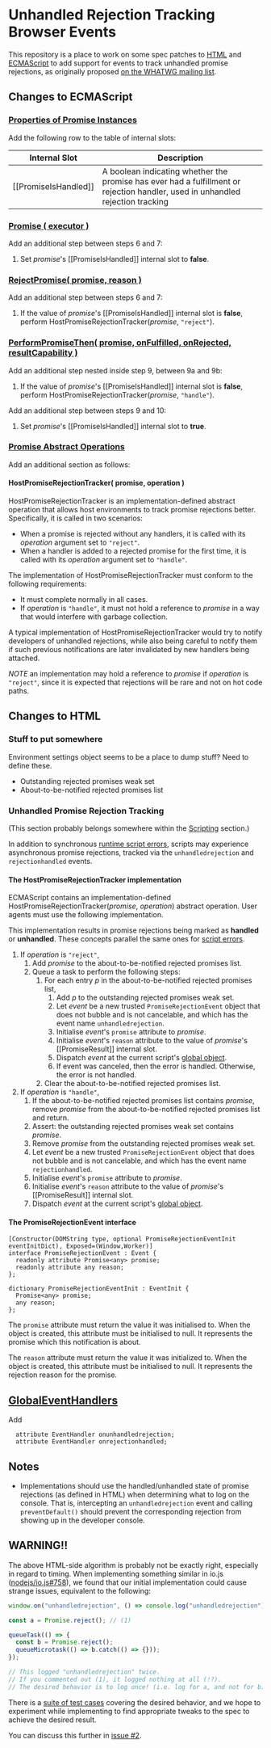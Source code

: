 # Unhandled Rejection Tracking Browser Events

This repository is a place to work on some spec patches to [HTML](http://html.spec.whatwg.org/multipage/) and [ECMAScript](http://people.mozilla.org/~jorendorff/es6-draft.html) to add support for events to track unhandled promise rejections, as originally proposed [on the WHATWG mailing list](http://lists.w3.org/Archives/Public/public-whatwg-archive/2014Sep/0024.html).

## Changes to ECMAScript

### [Properties of Promise Instances](https://people.mozilla.org/~jorendorff/es6-draft.html#sec-properties-of-promise-instances)

Add the following row to the table of internal slots:

Internal Slot        | Description
---------------------|-------------
[[PromiseIsHandled]] | A boolean indicating whether the promise has ever had a fulfillment or rejection handler, used in unhandled rejection tracking

### [Promise ( executor )](https://people.mozilla.org/~jorendorff/es6-draft.html#sec-promise-executor)

Add an additional step between steps 6 and 7:

1. Set _promise_'s [[PromiseIsHandled]] internal slot to **false**.

### [RejectPromise( promise, reason )](https://people.mozilla.org/~jorendorff/es6-draft.html#sec-rejectpromise)

Add an additional step between steps 6 and 7:

1. If the value of _promise_'s [[PromiseIsHandled]] internal slot is **false**, perform HostPromiseRejectionTracker(_promise_, `"reject"`).

### [PerformPromiseThen( promise, onFulfilled, onRejected, resultCapability )](https://people.mozilla.org/~jorendorff/es6-draft.html#sec-performpromisethen)

Add an additional step nested inside step 9, between 9a and 9b:

1. If the value of _promise_'s [[PromiseIsHandled]] internal slot is **false**, perform HostPromiseRejectionTracker(_promise_, `"handle"`).

Add an additional step between steps 9 and 10:

1. Set _promise_'s [[PromiseIsHandled]] internal slot to **true**.

### [Promise Abstract Operations](https://people.mozilla.org/~jorendorff/es6-draft.html#sec-promise-abstract-operations)

Add an additional section as follows:

#### HostPromiseRejectionTracker( promise, operation )

HostPromiseRejectionTracker is an implementation-defined abstract operation that allows host environments to track promise rejections better. Specifically, it is called in two scenarios:

- When a promise is rejected without any handlers, it is called with its _operation_ argument set to `"reject"`.
- When a handler is added to a rejected promise for the first time, it is called with its _operation_ argument set to `"handle"`.

The implementation of HostPromiseRejectionTracker must conform to the following requirements:

- It must complete normally in all cases.
- If _operation_ is `"handle"`, it must not hold a reference to _promise_ in a way that would interfere with garbage collection.

A typical implementation of HostPromiseRejectionTracker would try to notify developers of unhandled rejections, while also being careful to notify them if such previous notifications are later invalidated by new handlers being attached.

_NOTE_ an implementation may hold a reference to _promise_ if _operation_ is `"reject"`, since it is expected that rejections will be rare and not on hot code paths.

## Changes to HTML

### Stuff to put somewhere

Environment settings object seems to be a place to dump stuff? Need to define these.

- Outstanding rejected promises weak set
- About-to-be-notified rejected promises list

### Unhandled Promise Rejection Tracking

(This section probably belongs somewhere within the [Scripting](https://html.spec.whatwg.org/multipage/webappapis.html#scripting) section.)

In addition to synchronous [runtime script errors](https://html.spec.whatwg.org/multipage/webappapis.html#runtime-script-errors), scripts may experience asynchronous promise rejections, tracked via the `unhandledrejection` and `rejectionhandled` events.

#### The HostPromiseRejectionTracker implementation

ECMAScript contains an implementation-defined HostPromiseRejectionTracker(_promise_, _operation_) abstract operation. User agents must use the following implementation.

This implementation results in promise rejections being marked as **handled** or **unhandled**. These concepts parallel the same ones for [script errors](https://html.spec.whatwg.org/multipage/webappapis.html#concept-error-handled).

1. If _operation_ is `"reject"`,
    1. Add _promise_ to the about-to-be-notified rejected promises list.
    1. Queue a task to perform the following steps:
        1. For each entry _p_ in the about-to-be-notified rejected promises list,
            1. Add _p_ to the outstanding rejected promises weak set.
            1. Let _event_ be a new trusted `PromiseRejectionEvent` object that does not bubble and is not cancelable, and which has the event name `unhandledrejection`.
            1. Initialise _event_'s `promise` attribute to _promise_.
            1. Initialise _event_'s `reason` attribute to the value of _promise_'s [[PromiseResult]] internal slot.
            1. Dispatch _event_ at the current script's [global object](https://html.spec.whatwg.org/multipage/webappapis.html#global-object).
            1. If event was canceled, then the error is handled. Otherwise, the error is not handled.
        1. Clear the about-to-be-notified rejected promises list.
1. If _operation_ is `"handle"`,
    1. If the about-to-be-notified rejected promises list contains _promise_, remove _promise_ from the about-to-be-notified rejected promises list and return.
    1. Assert: the outstanding rejected promises weak set contains _promise_.
    1. Remove _promise_ from the outstanding rejected promises weak set.
    1. Let _event_ be a new trusted `PromiseRejectionEvent` object that does not bubble and is not cancelable, and which has the event name `rejectionhandled`.
    1. Initialise _event_'s `promise` attribute to _promise_.
    1. Initialise _event_'s `reason` attribute to the value of _promise_'s [[PromiseResult]] internal slot.
    1. Dispatch _event_ at the current script's [global object](https://html.spec.whatwg.org/multipage/webappapis.html#global-object).

#### The PromiseRejectionEvent interface

```webidl
[Constructor(DOMString type, optional PromiseRejectionEventInit eventInitDict), Exposed=(Window,Worker)]
interface PromiseRejectionEvent : Event {
  readonly attribute Promise<any> promise;
  readonly attribute any reason;
};

dictionary PromiseRejectionEventInit : EventInit {
  Promise<any> promise;
  any reason;
};
```

The `promise` attribute must return the value it was initialised to. When the object is created, this attribute must be initialised to null. It represents the promise which this notification is about.

The `reason` attribute must return the value it was initialized to. When the object is created, this attribute must be initialised to null. It represents the rejection reason for the promise.

## [GlobalEventHandlers](https://html.spec.whatwg.org/multipage/webappapis.html#globaleventhandlers)

Add

```webidl
  attribute EventHandler onunhandledrejection;
  attribute EventHandler onrejectionhandled;
```

## Notes

- Implementations should use the handled/unhandled state of promise rejections (as defined in HTML) when determining what to log on the console. That is, intercepting an `unhandledrejection` event and calling `preventDefault()` should prevent the corresponding rejection from showing up in the developer console.

## WARNING!!

The above HTML-side algorithm is probably not be exactly right, especially in regard to timing. When implementing something similar in io.js ([nodejs/io.js#758](https://github.com/nodejs/io.js/pull/758)), we found that our initial implementation could cause strange issues, equivalent to the following:

```js
window.on("unhandledrejection", () => console.log("unhandledrejection"));

const a = Promise.reject(); // (1)

queueTask(() => {
  const b = Promise.reject();
  queueMicrotask(() => b.catch(() => {}));
});

// This logged "unhandledrejection" twice.
// If you commented out (1), it logged nothing at all (!?).
// The desired behavior is to log once! (i.e. log for a, and not for b).
```

There is a [suite of test cases](https://github.com/nodejs/io.js/blob/master/test/parallel/test-promises-unhandled-rejections.js) covering the desired behavior, and we hope to experiment while implementing to find appropriate tweaks to the spec to achieve the desired result.

You can discuss this further in [issue #2](https://github.com/domenic/unhandled-rejections-browser-spec/issues/2).
